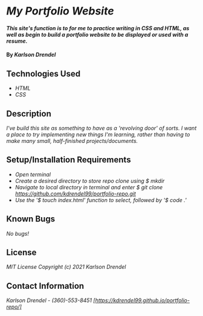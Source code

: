 # _My Portfolio Website_

#### _This site's function is to for me to practice writing in CSS and HTML, as well as begin to build a portfolio website to be displayed or used with a resume._

#### By _**Karlson Drendel**_

## Technologies Used

* _HTML_
* _CSS_


## Description

_I've build this site as something to have as a 'revolving door' of sorts. I want a place to try implementing new things I'm learning, rather than having to make many small, half-finished projects/documents._

## Setup/Installation Requirements

* _Open terminal_
* _Create a desired directory to store repo clone using $ mkdir_
* _Navigate to local directory in terminal and enter $ git clone https://github.com/kdrendel99/portfolio-repo.git_
* _Use the '$ touch index.html' function to select, followed by '$ code .'_

## Known Bugs

_No bugs!_

## License
_MIT License_
_Copyright (c) 2021 Karlson Drendel_

## Contact Information

_Karlson Drendel - (360)-553-8451_
_[https://kdrendel99.github.io/portfolio-repo/]_